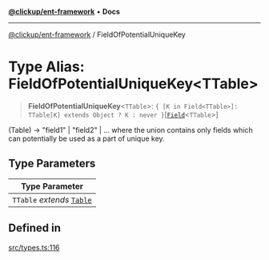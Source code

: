 [**@clickup/ent-framework**](../README.md) • **Docs**

***

[@clickup/ent-framework](../globals.md) / FieldOfPotentialUniqueKey

# Type Alias: FieldOfPotentialUniqueKey\<TTable\>

> **FieldOfPotentialUniqueKey**\<`TTable`\>: `{ [K in Field<TTable>]: TTable[K] extends Object ? K : never }`\[[`Field`](Field.md)\<`TTable`\>\]

(Table) -> "field1" | "field2" | ... where the union contains only fields
which can potentially be used as a part of unique key.

## Type Parameters

| Type Parameter |
| ------ |
| `TTable` *extends* [`Table`](Table.md) |

## Defined in

[src/types.ts:116](https://github.com/clickup/ent-framework/blob/master/src/types.ts#L116)
